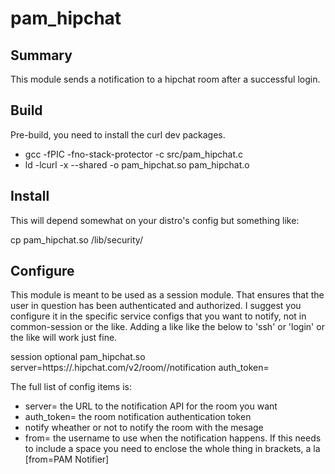 # pam_hipchat

## Summary

This module sends a notification to a hipchat room after a successful login.

## Build

Pre-build, you need to install the curl dev packages.

   * gcc -fPIC -fno-stack-protector -c src/pam_hipchat.c
   * ld -lcurl -x --shared -o pam_hipchat.so pam_hipchat.o

## Install

This will depend somewhat on your distro's config but something like:

cp pam_hipchat.so /lib/security/

## Configure

This module is meant to be used as a session module.  That ensures that the user in question has been authenticated and authorized.  I suggest you configure it in the specific service configs that you want to notify, not in common-session or the like.  Adding a like like the below to 'ssh' or 'login' or the like will work just fine.

session        optional pam_hipchat.so server=https://<your team>.hipchat.com/v2/room/<room ID>/notification auth_token=<room auth token>

The full list of config items is:

   * server=        the URL to the notification API for the room you want
   * auth_token=    the room notification authentication token
   * notify         wheather or not to notify the room with the mesage
   * from=          the username to use when the notification happens.  If this needs to include a space you need to enclose the whole thing in brackets, a la [from=PAM Notifier]
